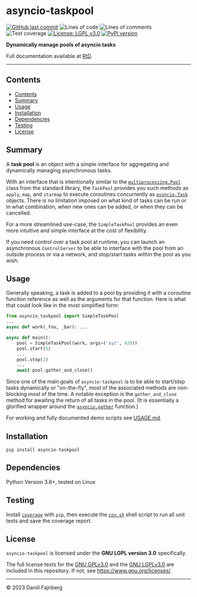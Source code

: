 [//]: # (This file is part of asyncio-taskpool.)

[//]: # (asyncio-taskpool is free software: you can redistribute it and/or modify it under the terms of)
[//]: # (version 3.0 of the GNU Lesser General Public License as published by the Free Software Foundation.)

[//]: # (asyncio-taskpool is distributed in the hope that it will be useful, but WITHOUT ANY WARRANTY;)
[//]: # (without even the implied warranty of MERCHANTABILITY or FITNESS FOR A PARTICULAR PURPOSE.)
[//]: # (See the GNU Lesser General Public License for more details.)

[//]: # (You should have received a copy of the GNU Lesser General Public License along with asyncio-taskpool.)
[//]: # (If not, see <https://www.gnu.org/licenses/>.)

# asyncio-taskpool

[![GitHub last commit][github-last-commit-img]][github-last-commit]
![Lines of code][gist-cloc-code-img]
![Lines of comments][gist-cloc-comments-img]
![Test coverage][gist-test-coverage-img]
[![License: LGPL v3.0][lgpl3-img]][lgpl3]
[![PyPI version][pypi-latest-version-img]][pypi-latest-version]

**Dynamically manage pools of asyncio tasks**

Full documentation available at [RtD](https://asyncio-taskpool.readthedocs.io/en/latest).

---

## Contents
- [Contents](#contents)
- [Summary](#summary)
- [Usage](#usage)
- [Installation](#installation)
- [Dependencies](#dependencies)
- [Testing](#testing)
- [License](#license)

## Summary

A **task pool** is an object with a simple interface for aggregating and dynamically managing asynchronous tasks.

With an interface that is intentionally similar to the [`multiprocessing.Pool`](https://docs.python.org/3/library/multiprocessing.html#module-multiprocessing.pool) class from the standard library, the `TaskPool` provides you such methods as `apply`, `map`, and `starmap` to execute coroutines concurrently as [`asyncio.Task`](https://docs.python.org/3/library/asyncio-task.html#task-object) objects. There is no limitation imposed on what kind of tasks can be run or in what combination, when new ones can be added, or when they can be cancelled.

For a more streamlined use-case, the `SimpleTaskPool` provides an even more intuitive and simple interface at the cost of flexibility.

If you need control over a task pool at runtime, you can launch an asynchronous `ControlServer` to be able to interface with the pool from an outside process or via a network, and stop/start tasks within the pool as you wish.

## Usage

Generally speaking, a task is added to a pool by providing it with a coroutine function reference as well as the arguments for that function. Here is what that could look like in the most simplified form:

```python
from asyncio_taskpool import SimpleTaskPool
...
async def work(_foo, _bar): ...

async def main():
    pool = SimpleTaskPool(work, args=('xyz', 420))
    pool.start(5)
    ...
    pool.stop(3)
    ...
    await pool.gather_and_close()
```

Since one of the main goals of `asyncio-taskpool` is to be able to start/stop tasks dynamically or "on-the-fly", _most_ of the associated methods are non-blocking _most_ of the time. A notable exception is the `gather_and_close` method for awaiting the return of all tasks in the pool. (It is essentially a glorified wrapper around the [`asyncio.gather`](https://docs.python.org/3/library/asyncio-task.html#asyncio.gather) function.)

For working and fully documented demo scripts see [USAGE.md](usage/USAGE.md).

## Installation

```shell
pip install asyncio-taskpool
```

## Dependencies

Python Version 3.8+, tested on Linux

## Testing

Install [`coverage`](https://coverage.readthedocs.io/en/latest/) with `pip`, then execute the [`cov.sh`](scripts/cov.sh) shell script to run all unit tests and save the coverage report.

## License

`asyncio-taskpool` is licensed under the **GNU LGPL version 3.0** specifically.

The full license texts for the [GNU GPLv3.0](COPYING) and the [GNU LGPLv3.0](COPYING.LESSER) are included in this repository. If not, see https://www.gnu.org/licenses/.

---

© 2023 Daniil Fajnberg

[github-last-commit]: https://github.com/daniil-berg/asyncio-taskpool/commits
[github-last-commit-img]: https://img.shields.io/github/last-commit/daniil-berg/asyncio-taskpool?label=Last%20commit&logo=git&
[gist-cloc-code-img]: https://img.shields.io/endpoint?logo=python&color=blue&url=https://gist.githubusercontent.com/daniil-berg/3f8240a976e8781a765d9c74a583dcda/raw/cloc-code.json
[gist-cloc-comments-img]: https://img.shields.io/endpoint?logo=sharp&color=lightgrey&url=https://gist.githubusercontent.com/daniil-berg/3f8240a976e8781a765d9c74a583dcda/raw/cloc-comments.json
[gist-test-coverage-img]: https://img.shields.io/endpoint?logo=pytest&color=blue&url=https://gist.githubusercontent.com/daniil-berg/3f8240a976e8781a765d9c74a583dcda/raw/test-coverage.json
[lgpl3]: https://www.gnu.org/licenses/lgpl-3.0
[lgpl3-img]: https://img.shields.io/badge/License-LGPL_v3.0-darkgreen.svg?logo=gnu
[pypi-latest-version-img]: https://img.shields.io/pypi/v/asyncio-taskpool?color=teal&logo=pypi
[pypi-latest-version]: https://pypi.org/project/asyncio-taskpool/
